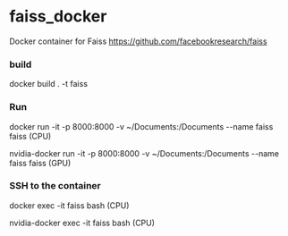 # faiss_docker
Docker container for Faiss https://github.com/facebookresearch/faiss

### build
docker build . -t faiss

### Run
docker run -it -p 8000:8000 -v ~/Documents:/Documents --name faiss faiss (CPU)

nvidia-docker run -it -p 8000:8000 -v ~/Documents:/Documents --name faiss faiss (GPU)

### SSH to the container
docker exec -it faiss bash (CPU)

nvidia-docker exec -it faiss bash (CPU)
